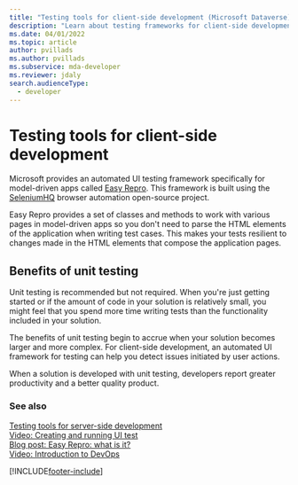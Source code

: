 ```yaml
---
title: "Testing tools for client-side development (Microsoft Dataverse)"
description: "Learn about testing frameworks for client-side development."
ms.date: 04/01/2022
ms.topic: article
author: pvillads
ms.author: pvillads
ms.subservice: mda-developer
ms.reviewer: jdaly
search.audienceType: 
  - developer
---
```

# Testing tools for client-side development

Microsoft provides an automated UI testing framework specifically for model-driven apps called [Easy Repro](https://github.com/Microsoft/EasyRepro). This framework is built using the [SeleniumHQ](https://www.seleniumhq.org/) browser automation open-source project.

Easy Repro provides a set of classes and methods to work with various pages in model-driven apps so you don't need to parse the HTML elements of the application when writing test cases. This makes your tests resilient to changes made in the HTML elements that compose the application pages.

## Benefits of unit testing

Unit testing is recommended but not required. When you're just getting started or if the amount of code in your solution is relatively small, you might feel that you spend more time writing tests than the functionality included in your solution.

The benefits of unit testing begin to accrue when your solution becomes larger and more complex. For client-side development, an automated UI framework for testing can help you detect issues initiated by user actions.  

When a solution is developed with unit testing, developers report greater productivity and a better quality product.

### See also

[Testing tools for server-side development](../data-platform/testing-tools-server.md)   
[Video: Creating and running UI test](https://youtu.be/ryWgK34Akt0)   
[Blog post: Easy Repro: what is it?](https://www.itaintboring.com/dynamics-crm/easy-repro-what-is-it/)   
[Video: Introduction to DevOps](https://youtu.be/AorM792M8nY)


[!INCLUDE[footer-include](../../includes/footer-banner.md)]
